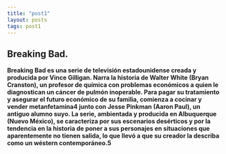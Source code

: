 ```yaml
---
title: "post1"
layout: posts
tags: post1
---
```


## Breaking Bad.

**Breaking Bad es una serie de televisión estadounidense creada y producida por Vince Gilligan. Narra la historia de Walter White (Bryan Cranston), un profesor de química con problemas económicos a quien le diagnostican un cáncer de pulmón inoperable. Para pagar su tratamiento y asegurar el futuro económico de su familia, comienza a cocinar y vender metanfetamina4​ junto con Jesse Pinkman (Aaron Paul), un antiguo alumno suyo. La serie, ambientada y producida en Albuquerque (Nuevo México), se caracteriza por sus escenarios desérticos y por la tendencia en la historia de poner a sus personajes en situaciones que aparentemente no tienen salida, lo que llevó a que su creador la describa como un wéstern contemporáneo.5​**

